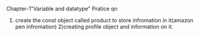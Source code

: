 Chapter-1"Variable and datatype"
Pratice qn 
1) create the const object called product to store infromation in it(amazon pen infromation)
2)creating profile object and information on it.
